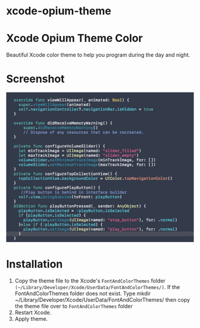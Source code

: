 # xcode-opium-theme
Xcode Opium Theme Color
=======================
Beautiful Xcode color theme to help you program during the day and night.

Screenshot
=======================
![Theme](https://github.com/MoonheadApps/xcode-opium-theme/blob/master/opium_screenshot.jpeg)

Installation
=======================

1. Copy the theme file to the Xcode's ``FontAndColorThemes`` folder ``(~/Library/Developer/Xcode/UserData/FontAndColorThemes/)``.
  If the FontAndColorThemes folder does not exist. Type mkdir ~/Library/Developer/Xcode/UserData/FontAndColorThemes/ then copy the theme file over to ``FontAndColorThemes`` folder
2. Restart Xcode.
3. Apply theme.
